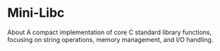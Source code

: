 # Mini-Libc
About A compact implementation of core C standard library functions, focusing on string operations, memory management, and I/O handling.
